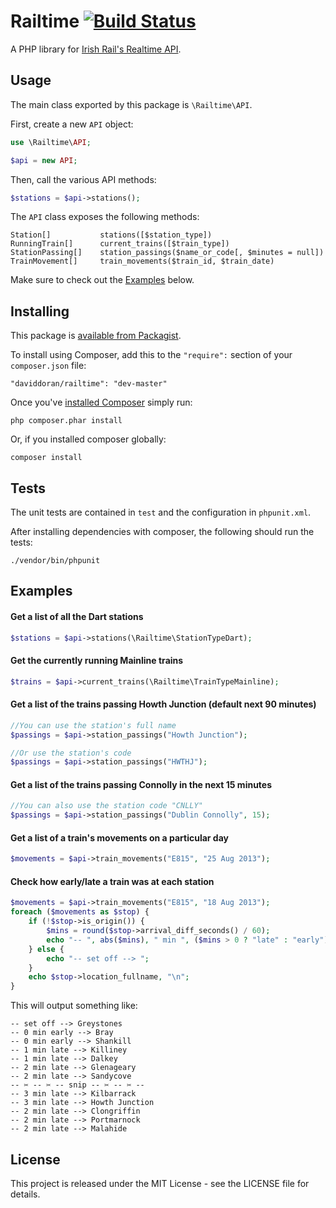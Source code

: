 # Railtime [![Build Status](https://api.travis-ci.org/daviddoran/php-railtime.png)](https://travis-ci.org/daviddoran/php-railtime)

A PHP library for [Irish Rail's Realtime API](http://api.irishrail.ie/realtime/).

## Usage

The main class exported by this package is `\Railtime\API`.

First, create a new `API` object:

```php
use \Railtime\API;

$api = new API;
```

Then, call the various API methods:

```php
$stations = $api->stations();
```

The `API` class exposes the following methods:

    Station[]           stations([$station_type])
    RunningTrain[]      current_trains([$train_type])
    StationPassing[]    station_passings($name_or_code[, $minutes = null])
    TrainMovement[]     train_movements($train_id, $train_date)

Make sure to check out the [Examples](#examples) below.

## Installing

This package is [available from Packagist](https://packagist.org/packages/daviddoran/railtime).

To install using Composer, add this to the `"require":` section of your `composer.json` file:

    "daviddoran/railtime": "dev-master"

Once you've [installed Composer](http://getcomposer.org/doc/00-intro.md#installation-nix) simply run:

    php composer.phar install

Or, if you installed composer globally:

    composer install

## Tests

The unit tests are contained in `test` and the configuration in `phpunit.xml`.

After installing dependencies with composer, the following should run the tests:

    ./vendor/bin/phpunit

## Examples

#### Get a list of all the Dart stations

```php
$stations = $api->stations(\Railtime\StationTypeDart);
```

#### Get the currently running Mainline trains

```php
$trains = $api->current_trains(\Railtime\TrainTypeMainline);
```

#### Get a list of the trains passing Howth Junction (default next 90 minutes)

```php
//You can use the station's full name
$passings = $api->station_passings("Howth Junction");

//Or use the station's code
$passings = $api->station_passings("HWTHJ");
```

#### Get a list of the trains passing Connolly in the next 15 minutes

```php
//You can also use the station code "CNLLY"
$passings = $api->station_passings("Dublin Connolly", 15);
```

#### Get a list of a train's movements on a particular day

```php
$movements = $api->train_movements("E815", "25 Aug 2013");
```

#### Check how early/late a train was at each station

```php
$movements = $api->train_movements("E815", "18 Aug 2013");
foreach ($movements as $stop) {
    if (!$stop->is_origin()) {
        $mins = round($stop->arrival_diff_seconds() / 60);
        echo "-- ", abs($mins), " min ", ($mins > 0 ? "late" : "early"), " --> ";
    } else {
        echo "-- set off --> ";
    }
    echo $stop->location_fullname, "\n";
}
```

This will output something like:

    -- set off --> Greystones
    -- 0 min early --> Bray
    -- 0 min early --> Shankill
    -- 1 min late --> Killiney
    -- 1 min late --> Dalkey
    -- 2 min late --> Glenageary
    -- 2 min late --> Sandycove
    -- ✂ -- ✂ -- snip -- ✂ -- ✂ --
    -- 3 min late --> Kilbarrack
    -- 3 min late --> Howth Junction
    -- 2 min late --> Clongriffin
    -- 2 min late --> Portmarnock
    -- 2 min late --> Malahide

## License

This project is released under the MIT License - see the LICENSE file for details.
